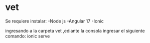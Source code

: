 # vet
Se requiere instalar:
-Node js
-Angular 17
-Ionic

ingresando a la carpeta vet ,ediante la consola
ingresar el siguiente comando: ionic serve
